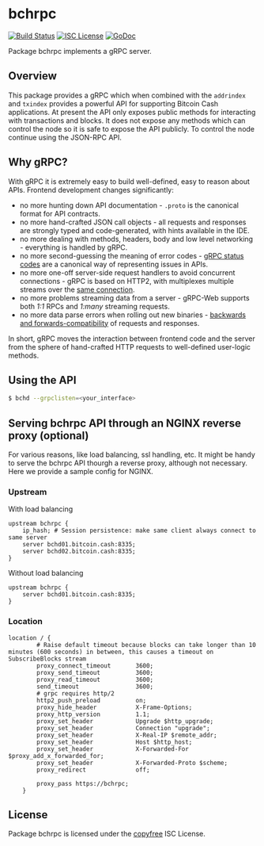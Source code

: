 bchrpc
=======

[![Build Status](https://travis-ci.org/gcash/bchd.png?branch=master)](https://travis-ci.org/gcash/bchd)
[![ISC License](http://img.shields.io/badge/license-ISC-blue.svg)](http://copyfree.org)
[![GoDoc](https://img.shields.io/badge/godoc-reference-blue.svg)](http://godoc.org/github.com/gcash/bchd/bchrpc)

Package bchrpc implements a gRPC server.

## Overview

This package provides a gRPC which when combined with the `addrindex` and `txindex` provides
a powerful API for supporting Bitcoin Cash applications. At present the API only exposes public
methods for interacting with transactions and blocks. It does not expose any methods which can 
control the node so it is safe to expose the API publicly. To control the node continue using
the JSON-RPC API.

## Why gRPC?

With gRPC it is extremely easy to build well-defined, easy to reason about APIs. Frontend development changes significantly:

 * no more hunting down API documentation - `.proto` is the canonical format for API contracts.
 * no more hand-crafted JSON call objects - all requests and responses are strongly typed and code-generated, with hints available in the IDE.
 * no more dealing with methods, headers, body and low level networking - everything is handled by gRPC.
 * no more second-guessing the meaning of error codes - [gRPC status codes](https://godoc.org/google.golang.org/grpc/codes) are a canonical way of representing issues in APIs.
 * no more one-off server-side request handlers to avoid concurrent connections - gRPC is based on HTTP2, with multiplexes multiple streams over the [same connection](https://hpbn.co/http2/#streams-messages-and-frames).
 * no more problems streaming data from a server -  gRPC-Web supports both *1:1* RPCs and *1:many* streaming requests.
 * no more data parse errors when rolling out new binaries - [backwards and forwards-compatibility](https://developers.google.com/protocol-buffers/docs/gotutorial#extending-a-protocol-buffer) of requests and responses.

In short, gRPC moves the interaction between frontend code and the server from the sphere of hand-crafted HTTP requests to well-defined user-logic methods.

## Using the API

```bash
$ bchd --grpclisten=<your_interface>
```

## Serving bchrpc API through an NGINX reverse proxy (optional)
For various reasons, like load balancing, ssl handling, etc. It might be handy to serve the bchrpc API thourgh a reverse proxy, although not necessary. Here we provide a sample config for NGINX.

### Upstream
With load balancing
```
upstream bchrpc {
    ip_hash; # Session persistence: make same client always connect to same server
    server bchd01.bitcoin.cash:8335;
    server bchd02.bitcoin.cash:8335;
}
```

Without load balancing
```
upstream bchrpc {
    server bchd01.bitcoin.cash:8335;
}
```

### Location
```
location / {
        # Raise default timeout because blocks can take longer than 10 minutes (600 seconds) in between, this causes a timeout on SubscribeBlocks stream
        proxy_connect_timeout       3600;
        proxy_send_timeout          3600;
        proxy_read_timeout          3600;
        send_timeout                3600;
        # grpc requires http/2
        http2_push_preload          on;
        proxy_hide_header           X-Frame-Options;
        proxy_http_version          1.1;
        proxy_set_header            Upgrade $http_upgrade;
        proxy_set_header            Connection "upgrade";
        proxy_set_header            X-Real-IP $remote_addr;
        proxy_set_header            Host $http_host;
        proxy_set_header            X-Forwarded-For $proxy_add_x_forwarded_for;
        proxy_set_header            X-Forwarded-Proto $scheme;
        proxy_redirect              off;

        proxy_pass https://bchrpc;
    }
```





## License

Package bchrpc is licensed under the [copyfree](http://copyfree.org) ISC License.
